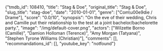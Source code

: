 {"tmdb_id": 108410, "title": "Stag & Doe", "original_title": "Stag & Doe", "slug_title": "stag-doe", "date": "2010-01-01", "genre": ["Com\u00e9die / Drame"], "score": "0.0/10", "synopsis": "On the eve of their wedding, Chris and Camille put their relationship to the test at a joint bachelor/bachelorette party.", "image": "/img/default-cover.png", "actors": ["Wilzette Borno (Camille)", "Damion Holloman (Terence)", "Amy Morgan (Tatyana)", "Stephen Tyrone Williams (Christian)"], "comments": [], "recommandations_id": [], "youtube_key": "notfound"}